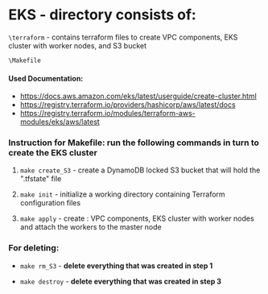 # EKS - directory consists of:

`\terraform` - contains terraform files to create VPC components, EKS cluster with worker nodes, and S3 bucket

`\Makefile`

#### Used Documentation:
- https://docs.aws.amazon.com/eks/latest/userguide/create-cluster.html
- https://registry.terraform.io/providers/hashicorp/aws/latest/docs
- https://registry.terraform.io/modules/terraform-aws-modules/eks/aws/latest

### Instruction for Makefile: run the following commands in turn to create the EKS cluster

1. `make create_S3` - create a DynamoDB locked S3 bucket that will hold the ".tfstate" file

2. `make init` - initialize a working directory containing Terraform configuration files

3. `make apply` - create : VPC components, EKS cluster with worker nodes and attach the workers to the master node

### For deleting:

- `make rm_S3` - **delete everything that was created in step 1**

- `make destroy` - **delete everything that was created in step 3**
